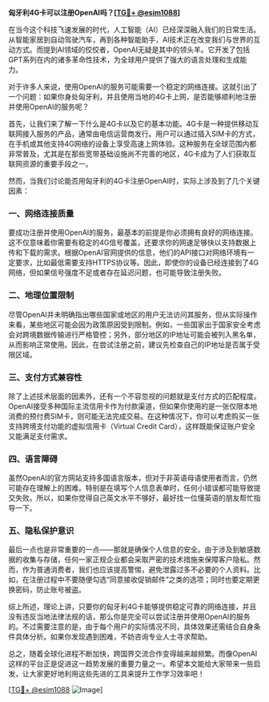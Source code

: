 **匈牙利4G卡可以注册OpenAI吗？[[TG💪+ @esim1088](https://t.me/s/esim1088)]**

在当今这个科技飞速发展的时代，人工智能（AI）已经深深融入我们的日常生活。从智能家居到自动驾驶汽车，再到各种智能助手，AI技术正在改变我们与世界的互动方式。而提到AI领域的佼佼者，OpenAI无疑是其中的领头羊。它开发了包括GPT系列在内的诸多革命性技术，为全球用户提供了强大的语言处理和生成能力。

对于许多人来说，使用OpenAI的服务可能需要一个稳定的网络连接。这就引出了一个问题：如果你身处匈牙利，并且使用当地的4G卡上网，是否能够顺利地注册并使用OpenAI的服务呢？

首先，让我们来了解一下什么是4G卡以及它的基本功能。4G卡是一种提供移动互联网接入服务的产品，通常由电信运营商发行。用户可以通过插入SIM卡的方式，在手机或其他支持4G网络的设备上享受高速上网体验。这种服务在全球范围内都非常普及，尤其是在那些宽带基础设施尚不完善的地区，4G卡成为了人们获取互联网资源的重要手段之一。

然而，当我们讨论能否用匈牙利的4G卡注册OpenAI时，实际上涉及到了几个关键因素：

### **一、网络连接质量**
要成功注册并使用OpenAI的服务，最基本的前提是你必须拥有良好的网络连接。这不仅意味着你需要有稳定的4G信号覆盖，还要求你的网速足够快以支持数据上传和下载的需求。根据OpenAI官网提供的信息，他们的API接口对网络环境有一定要求，比如最低需要支持HTTPS协议等。因此，即使你的设备已经连接到了4G网络，但如果信号强度不足或者存在延迟问题，也可能导致注册失败。

### **二、地理位置限制**
尽管OpenAI并未明确指出哪些国家或地区的用户无法访问其服务，但从实际操作来看，某些地区可能会因为政策原因受到限制。例如，一些国家出于国家安全考虑会对跨境数据传输进行严格管控；另外，部分地区的IP地址可能会被列入黑名单，从而影响正常使用。因此，在尝试注册之前，建议先检查自己的IP地址是否属于受限区域。

### **三、支付方式兼容性**
除了上述技术层面的因素外，还有一个不容忽视的问题就是支付方式的匹配程度。OpenAI接受多种国际主流信用卡作为付款渠道，但如果你使用的是一张仅限本地消费的预付费SIM卡，则可能无法完成交易。在这种情况下，你可以考虑购买一张支持跨境支付功能的虚拟信用卡（Virtual Credit Card），这样既能保证账户安全又能满足支付需求。

### **四、语言障碍**
虽然OpenAI的官方网站支持多国语言版本，但对于非英语母语使用者而言，仍然可能存在理解上的困难。特别是在填写个人信息表单时，任何小错误都可能导致提交失败。所以，如果你觉得自己英文水平不够好，最好找一位懂英语的朋友帮忙指导一下。

### **五、隐私保护意识**
最后一点也是非常重要的一点——那就是确保个人信息的安全。由于涉及到敏感数据的收集与存储，任何一家正规企业都会采取严密的技术措施来保障客户隐私。然而，作为普通消费者，我们也应该提高警惕，避免泄露过多不必要的个人资料。比如，在注册过程中不要随便勾选“同意接收促销邮件”之类的选项；同时也要定期更换密码，防止账号被盗。

综上所述，理论上讲，只要你的匈牙利4G卡能够提供稳定可靠的网络连接，并且没有违反当地法律法规的话，那么你是完全可以尝试注册并使用OpenAI的服务的。不过需要注意的是，由于每个用户的实际情况不同，具体效果还需结合自身条件具体分析。如果你发现遇到困难，不妨咨询专业人士寻求帮助。

总之，随着全球化进程不断加快，跨国界交流合作变得越来越频繁。而像OpenAI这样的平台正是促进这一趋势发展的重要力量之一。希望本文能给大家带来一些启发，让大家更好地利用这些先进的工具来提升工作学习效率吧！

[[TG💪+ @esim1088](https://t.me/s/esim1088) ![Image](https://i.postimg.cc/4NQfJmqS/Snipaste-2025-05-13-00-14-12.png)]